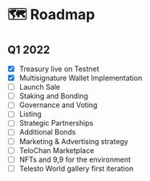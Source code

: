 # 🗺 Roadmap

## Q1 2022

* [x] Treasury live on Testnet
* [x] Multisignature Wallet Implementation
* [ ] Launch Sale
* [ ] Staking and Bonding
* [ ] Governance and Voting
* [ ] Listing
* [ ] Strategic Partnerships
* [ ] Additional Bonds
* [ ] Marketing & Advertising strategy
* [ ] TeloChan Marketplace
* [ ] NFTs and 9,9 for the environment
* [ ] Telesto World gallery first iteration
